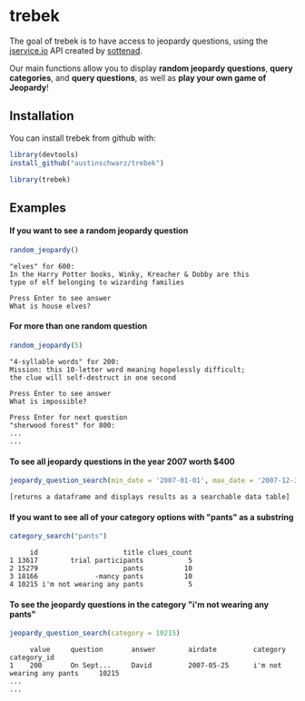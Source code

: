 
# trebek

<!-- badges: start -->
<!-- badges: end -->

The goal of trebek is to have access to jeopardy questions, using the [jservice.io](http://jservice.io) API created by [sottenad](https://github.com/sottenad/jService). 

Our main functions allow you to display **random jeopardy questions**, **query categories**, and **query questions**, as well as **play your own game of Jeopardy**!

## Installation

You can install trebek from github with:

``` r
library(devtools)
install_github("austinschwarz/trebek")

library(trebek)
```

## Examples

#### If you want to see a random jeopardy question
``` r
random_jeopardy()
```
```
"elves" for 600:
In the Harry Potter books, Winky, Kreacher & Dobby are this
type of elf belonging to wizarding families

Press Enter to see answer
What is house elves?
```

#### For more than one random question
``` r
random_jeopardy(5)
```
```
"4-syllable words" for 200:
Mission: this 10-letter word meaning hopelessly difficult;
the clue will self-destruct in one second

Press Enter to see answer
What is impossible?

Press Enter for next question
"sherwood forest" for 800:
...
...
```

#### To see all jeopardy questions in the year 2007 worth $400
``` r
jeopardy_question_search(min_date = '2007-01-01', max_date = '2007-12-31', value = 400)
```
```
[returns a dataframe and displays results as a searchable data table]
```

#### If you want to see all of your category options with "pants" as a substring
``` r
category_search("pants")
```
```
     id                     title clues_count
1 13617        trial participants           5
2 15279                     pants          10
3 18166              -mancy pants          10
4 10215 i'm not wearing any pants           5
```

#### To see the jeopardy questions in the category "i'm not wearing any pants"
``` r
jeopardy_question_search(category = 10215)
```
```
     value     question       answer        airdate         category                      category_id
1    200       On Sept...     David         2007-05-25      i'm not wearing any pants     10215
...
...
```

